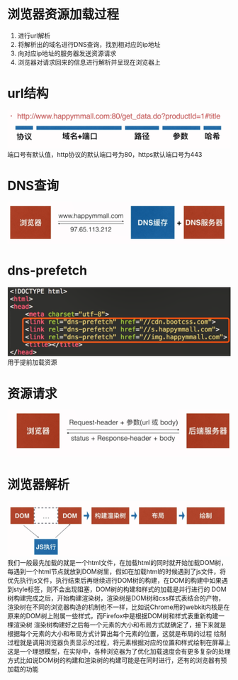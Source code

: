 # 浏览器资源加载过程
1. 进行url解析
2. 将解析出的域名进行DNS查询，找到相对应的ip地址
3. 向对应ip地址的服务器发送资源请求
4. 浏览器对请求回来的信息进行解析并呈现在浏览器上

# url结构
![avatar](/static/url结构.png)
端口号有默认值，http协议的默认端口号为80，https默认端口号为443

# DNS查询
![avatar](/static/DNS查询.png)

# dns-prefetch
![avatar](/static/dns-prefetch.png)
用于提前加载资源

# 资源请求
![avatar](/static/资源请求.png)

# 浏览器解析
![avatar](/static/浏览器解析.png)
我们一般最先加载的就是一个html文件，在加载html的同时就开始加载DOM树，每遇到一个html节点就放到DOM树里，假如在加载html的时候遇到了js文件，将优先执行js文件，执行结束后再继续进行DOM树的构建，在DOM的构建中如果遇到style标签，则不会出现阻塞，DOM树的构建和样式的加载是并行进行的
DOM树构建完成之后，开始构建渲染树，渲染树是DOM树和css样式表结合的产物，渲染树在不同的浏览器构造的机制也不一样，比如说Chrome用的webkit内核是在原来的DOM树上附属一些样式，而Firefox中是根据DOM树和样式表重新构建一棵渲染树
渲染树构建好之后每一个元素的大小和布局方式就确定了，接下来就是根据每个元素的大小和布局方式计算出每个元素的位置，这就是布局的过程
绘制过程就是调用浏览器负责显示的过程，将元素根据对应的位置和样式绘制在屏幕上
这是一个理想模型，在实际中，各种浏览器为了优化加载速度会有更多复杂的处理方式比如说DOM树的构建和渲染树的构建可能是在同时进行，还有的浏览器有预加载的功能
